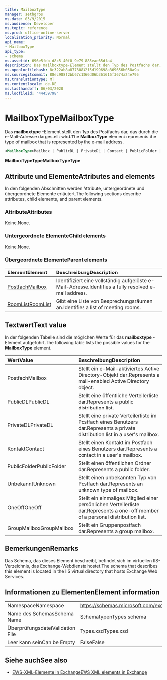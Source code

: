 ```yaml
---
title: MailboxType
manager: sethgros
ms.date: 03/9/2015
ms.audience: Developer
ms.topic: reference
ms.prod: office-online-server
localization_priority: Normal
api_name:
- MailboxType
api_type:
- schema
ms.assetid: 696e5fdb-d8c5-40f0-9e79-885eae65dfa4
description: Das mailboxtype-Element stellt den Typ des Postfachs dar, das durch die e-Mail-Adresse dargestellt wird.
ms.openlocfilehash: 8c322ab8a87730832f5d199698a369656b058a9a
ms.sourcegitcommit: 88ec988f2bb67c1866d06b361615f3674a24e795
ms.translationtype: MT
ms.contentlocale: de-DE
ms.lasthandoff: 06/03/2020
ms.locfileid: "44459798"
---
```

# <a name="mailboxtype"></a><span data-ttu-id="a6643-103">MailboxType</span><span class="sxs-lookup"><span data-stu-id="a6643-103">MailboxType</span></span>

<span data-ttu-id="a6643-104">Das **mailboxtype** -Element stellt den Typ des Postfachs dar, das durch die e-Mail-Adresse dargestellt wird.</span><span class="sxs-lookup"><span data-stu-id="a6643-104">The **MailboxType** element represents the type of mailbox that is represented by the e-mail address.</span></span> 
  
```XML
<MailboxType>Mailbox | PublicDL | PrivateDL | Contact | PublicFolder | Unknown | OneOff | GroupMailbox</MailboxType>
```

<span data-ttu-id="a6643-105">**MailboxTypeType**</span><span class="sxs-lookup"><span data-stu-id="a6643-105">**MailboxTypeType**</span></span>

## <a name="attributes-and-elements"></a><span data-ttu-id="a6643-106">Attribute und Elemente</span><span class="sxs-lookup"><span data-stu-id="a6643-106">Attributes and elements</span></span>

<span data-ttu-id="a6643-107">In den folgenden Abschnitten werden Attribute, untergeordnete und übergeordnete Elemente erläutert.</span><span class="sxs-lookup"><span data-stu-id="a6643-107">The following sections describe attributes, child elements, and parent elements.</span></span>
  
### <a name="attributes"></a><span data-ttu-id="a6643-108">Attribute</span><span class="sxs-lookup"><span data-stu-id="a6643-108">Attributes</span></span>

<span data-ttu-id="a6643-109">Keine.</span><span class="sxs-lookup"><span data-stu-id="a6643-109">None.</span></span>
  
### <a name="child-elements"></a><span data-ttu-id="a6643-110">Untergeordnete Elemente</span><span class="sxs-lookup"><span data-stu-id="a6643-110">Child elements</span></span>

<span data-ttu-id="a6643-111">Keine.</span><span class="sxs-lookup"><span data-stu-id="a6643-111">None.</span></span>
  
### <a name="parent-elements"></a><span data-ttu-id="a6643-112">Übergeordnete Elemente</span><span class="sxs-lookup"><span data-stu-id="a6643-112">Parent elements</span></span>

|<span data-ttu-id="a6643-113">**Element**</span><span class="sxs-lookup"><span data-stu-id="a6643-113">**Element**</span></span>|<span data-ttu-id="a6643-114">**Beschreibung**</span><span class="sxs-lookup"><span data-stu-id="a6643-114">**Description**</span></span>|
|:-----|:-----|
|[<span data-ttu-id="a6643-115">Postfach</span><span class="sxs-lookup"><span data-stu-id="a6643-115">Mailbox</span></span>](mailbox.md) <br/> |<span data-ttu-id="a6643-116">Identifiziert eine vollständig aufgelöste e-Mail-Adresse.</span><span class="sxs-lookup"><span data-stu-id="a6643-116">Identifies a fully resolved e-mail address.</span></span>  <br/> |
|[<span data-ttu-id="a6643-117">RoomList</span><span class="sxs-lookup"><span data-stu-id="a6643-117">RoomList</span></span>](roomlist.md) <br/> |<span data-ttu-id="a6643-118">Gibt eine Liste von Besprechungsräumen an.</span><span class="sxs-lookup"><span data-stu-id="a6643-118">Identifies a list of meeting rooms.</span></span>  <br/> |
   
## <a name="text-value"></a><span data-ttu-id="a6643-119">Textwert</span><span class="sxs-lookup"><span data-stu-id="a6643-119">Text value</span></span>

<span data-ttu-id="a6643-120">In der folgenden Tabelle sind die möglichen Werte für das **mailboxtype** -Element aufgeführt.</span><span class="sxs-lookup"><span data-stu-id="a6643-120">The following table lists the possible values for the **MailboxType** element.</span></span> 
  
|<span data-ttu-id="a6643-121">**Wert**</span><span class="sxs-lookup"><span data-stu-id="a6643-121">**Value**</span></span>|<span data-ttu-id="a6643-122">**Beschreibung**</span><span class="sxs-lookup"><span data-stu-id="a6643-122">**Description**</span></span>|
|:-----|:-----|
|<span data-ttu-id="a6643-123">Postfach</span><span class="sxs-lookup"><span data-stu-id="a6643-123">Mailbox</span></span>  <br/> |<span data-ttu-id="a6643-124">Stellt ein e-Mail-aktiviertes Active Directory-Objekt dar.</span><span class="sxs-lookup"><span data-stu-id="a6643-124">Represents a mail-enabled Active Directory object.</span></span>  <br/> |
|<span data-ttu-id="a6643-125">PublicDL</span><span class="sxs-lookup"><span data-stu-id="a6643-125">PublicDL</span></span>  <br/> |<span data-ttu-id="a6643-126">Stellt eine öffentliche Verteilerliste dar.</span><span class="sxs-lookup"><span data-stu-id="a6643-126">Represents a public distribution list.</span></span>  <br/> |
|<span data-ttu-id="a6643-127">PrivateDL</span><span class="sxs-lookup"><span data-stu-id="a6643-127">PrivateDL</span></span>  <br/> |<span data-ttu-id="a6643-128">Stellt eine private Verteilerliste im Postfach eines Benutzers dar.</span><span class="sxs-lookup"><span data-stu-id="a6643-128">Represents a private distribution list in a user's mailbox.</span></span>  <br/> |
|<span data-ttu-id="a6643-129">Kontakt</span><span class="sxs-lookup"><span data-stu-id="a6643-129">Contact</span></span>  <br/> |<span data-ttu-id="a6643-130">Stellt einen Kontakt im Postfach eines Benutzers dar.</span><span class="sxs-lookup"><span data-stu-id="a6643-130">Represents a contact in a user's mailbox.</span></span>  <br/> |
|<span data-ttu-id="a6643-131">PublicFolder</span><span class="sxs-lookup"><span data-stu-id="a6643-131">PublicFolder</span></span>  <br/> |<span data-ttu-id="a6643-132">Stellt einen öffentlichen Ordner dar.</span><span class="sxs-lookup"><span data-stu-id="a6643-132">Represents a public folder.</span></span>  <br/> |
|<span data-ttu-id="a6643-133">Unbekannt</span><span class="sxs-lookup"><span data-stu-id="a6643-133">Unknown</span></span>  <br/> |<span data-ttu-id="a6643-134">Stellt einen unbekannten Typ von Postfach dar.</span><span class="sxs-lookup"><span data-stu-id="a6643-134">Represents an unknown type of mailbox.</span></span>  <br/> |
|<span data-ttu-id="a6643-135">OneOff</span><span class="sxs-lookup"><span data-stu-id="a6643-135">OneOff</span></span>  <br/> |<span data-ttu-id="a6643-136">Stellt ein einmaliges Mitglied einer persönlichen Verteilerliste dar.</span><span class="sxs-lookup"><span data-stu-id="a6643-136">Represents a one-off member of a personal distribution list.</span></span>  <br/> |
|<span data-ttu-id="a6643-137">GroupMailbox</span><span class="sxs-lookup"><span data-stu-id="a6643-137">GroupMailbox</span></span>  <br/> |<span data-ttu-id="a6643-138">Stellt ein Gruppenpostfach dar.</span><span class="sxs-lookup"><span data-stu-id="a6643-138">Represents a group mailbox.</span></span>  <br/> |
   
## <a name="remarks"></a><span data-ttu-id="a6643-139">Bemerkungen</span><span class="sxs-lookup"><span data-stu-id="a6643-139">Remarks</span></span>

<span data-ttu-id="a6643-140">Das Schema, das dieses Element beschreibt, befindet sich im virtuellen IIS-Verzeichnis, das Exchange-Webdienste hostet.</span><span class="sxs-lookup"><span data-stu-id="a6643-140">The schema that describes this element is located in the IIS virtual directory that hosts Exchange Web Services.</span></span>
  
## <a name="element-information"></a><span data-ttu-id="a6643-141">Informationen zu Elementen</span><span class="sxs-lookup"><span data-stu-id="a6643-141">Element information</span></span>

|||
|:-----|:-----|
|<span data-ttu-id="a6643-142">Namespace</span><span class="sxs-lookup"><span data-stu-id="a6643-142">Namespace</span></span>  <br/> |https://schemas.microsoft.com/exchange/services/2006/types  <br/> |
|<span data-ttu-id="a6643-143">Name des Schemas</span><span class="sxs-lookup"><span data-stu-id="a6643-143">Schema Name</span></span>  <br/> |<span data-ttu-id="a6643-144">Schematypen</span><span class="sxs-lookup"><span data-stu-id="a6643-144">Types schema</span></span>  <br/> |
|<span data-ttu-id="a6643-145">Überprüfungsdatei</span><span class="sxs-lookup"><span data-stu-id="a6643-145">Validation File</span></span>  <br/> |<span data-ttu-id="a6643-146">Types.xsd</span><span class="sxs-lookup"><span data-stu-id="a6643-146">Types.xsd</span></span>  <br/> |
|<span data-ttu-id="a6643-147">Leer kann sein</span><span class="sxs-lookup"><span data-stu-id="a6643-147">Can be Empty</span></span>  <br/> |<span data-ttu-id="a6643-148">False</span><span class="sxs-lookup"><span data-stu-id="a6643-148">False</span></span>  <br/> |
   
## <a name="see-also"></a><span data-ttu-id="a6643-149">Siehe auch</span><span class="sxs-lookup"><span data-stu-id="a6643-149">See also</span></span>

- [<span data-ttu-id="a6643-150">EWS-XML-Elemente in Exchange</span><span class="sxs-lookup"><span data-stu-id="a6643-150">EWS XML elements in Exchange</span></span>](ews-xml-elements-in-exchange.md)

